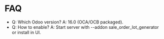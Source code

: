 # FAQ

- Q: Which Odoo version? A: 16.0 (OCA/OCB packaged).
- Q: How to enable? A: Start server with --addon sale_order_lot_generator or install in UI.
